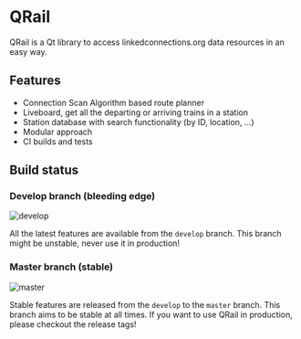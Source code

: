 # QRail

QRail is a Qt library to access linkedconnections.org data resources in an easy way.

## Features

- Connection Scan Algorithm based route planner
- Liveboard, get all the departing or arriving trains in a station
- Station database with search functionality (by ID, location, ...)
- Modular approach
- CI builds and tests

## Build status

### Develop branch (bleeding edge)

![develop](https://travis-ci.com/DylanVanAssche/QRail.svg?branch=develop)

All the latest features are available from the `develop` branch.
This branch might be unstable, never use it in production!

### Master branch (stable)

![master](https://travis-ci.com/DylanVanAssche/QRail.svg?branch=master)

Stable features are released from the `develop` to the `master` branch.
This branch aims to be stable at all times. If you want to use QRail in production, please checkout the release tags!
